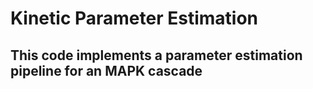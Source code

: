 # Kinetic Parameter Estimation 

## This code implements a parameter estimation pipeline for an MAPK cascade
